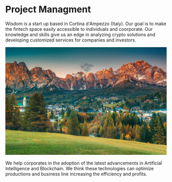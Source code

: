 # Project Managment

Wisdom is a start up based in Cortina d'Ampezzo (Italy). Our goal is to make the fintech space easily accessible to individuals and coorporate.
Our knowledge and skills give us an edge in analyzing crypto solutions and developing customized services for companies and investors.






![Image](images/Cosa-fare-a-Cortina-dAmpezzo-in-estate.jpg)

We help corporates in the adoption of the latest advancements in Artificial Intelligence and Blockchain.
We think these technologies can optimize productions and business line increasing the efficiency and profits. 
